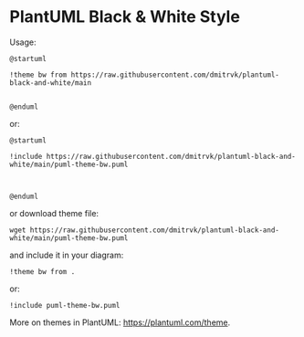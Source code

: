 # PlantUML Black & White Style

Usage:

```plantuml
@startuml

!theme bw from https://raw.githubusercontent.com/dmitrvk/plantuml-black-and-white/main


@enduml
```

or:

```plantuml
@startuml

!include https://raw.githubusercontent.com/dmitrvk/plantuml-black-and-white/main/puml-theme-bw.puml



@enduml
```

or download theme file:

```
wget https://raw.githubusercontent.com/dmitrvk/plantuml-black-and-white/main/puml-theme-bw.puml
```

and include it in your diagram:

```plantuml
!theme bw from .
```

or:

```plantuml
!include puml-theme-bw.puml
```

More on themes in PlantUML: https://plantuml.com/theme.
